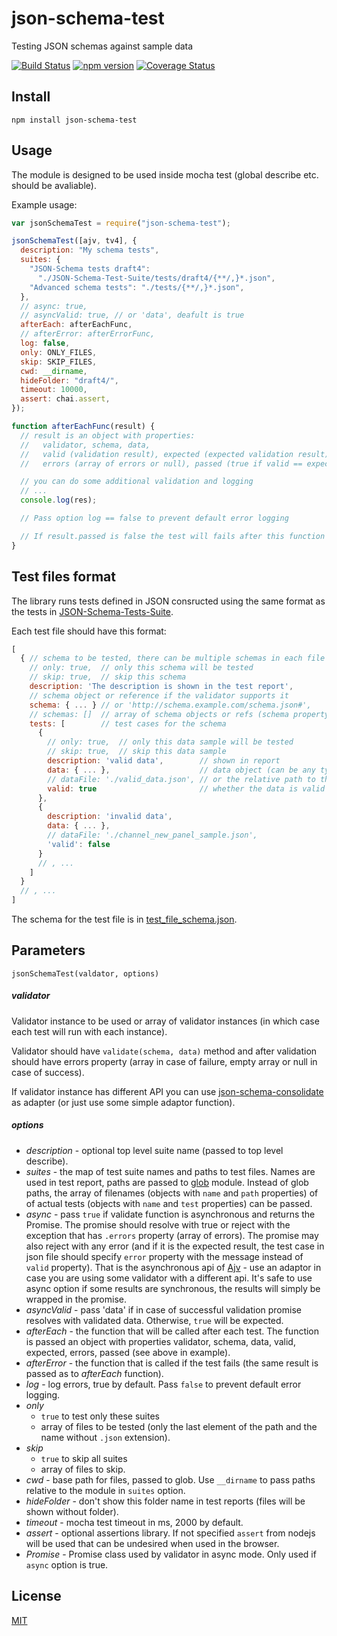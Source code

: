# json-schema-test

Testing JSON schemas against sample data

[![Build Status](https://github.com/theflashlabs/json-schema-test/actions/workflows/ci.yml/badge.svg)](https://github.com/theflashlabs/json-schema-test/actions/workflows/ci.yml)
[![npm version](https://badge.fury.io/js/json-schema-test.svg)](http://badge.fury.io/js/json-schema-test)
[![Coverage Status](https://coveralls.io/repos/github/MailOnline/json-schema-test/badge.svg?branch=master)](https://coveralls.io/github/MailOnline/json-schema-test?branch=master)

## Install

```
npm install json-schema-test
```

## Usage

The module is designed to be used inside mocha test (global describe etc. should be avaliable).

Example usage:

```javascript
var jsonSchemaTest = require("json-schema-test");

jsonSchemaTest([ajv, tv4], {
  description: "My schema tests",
  suites: {
    "JSON-Schema tests draft4":
      "./JSON-Schema-Test-Suite/tests/draft4/{**/,}*.json",
    "Advanced schema tests": "./tests/{**/,}*.json",
  },
  // async: true,
  // asyncValid: true, // or 'data', deafult is true
  afterEach: afterEachFunc,
  // afterError: afterErrorFunc,
  log: false,
  only: ONLY_FILES,
  skip: SKIP_FILES,
  cwd: __dirname,
  hideFolder: "draft4/",
  timeout: 10000,
  assert: chai.assert,
});

function afterEachFunc(result) {
  // result is an object with properties:
  //   validator, schema, data,
  //   valid (validation result), expected (expected validation result),
  //   errors (array of errors or null), passed (true if valid == expected)

  // you can do some additional validation and logging
  // ...
  console.log(res);

  // Pass option log == false to prevent default error logging

  // If result.passed is false the test will fails after this function returns
}
```

## Test files format

The library runs tests defined in JSON consructed using the same format as the tests in [JSON-Schema-Tests-Suite](https://github.com/json-schema/JSON-Schema-Test-Suite).

Each test file should have this format:

```javascript
[
  { // schema to be tested, there can be multiple schemas in each file
    // only: true,  // only this schema will be tested
    // skip: true,  // skip this schema
    description: 'The description is shown in the test report',
    // schema object or reference if the validator supports it
    schema: { ... } // or 'http://schema.example.com/schema.json#',
    // schemas: []  // array of schema objects or refs (schema property won't be used)
    tests: [        // test cases for the schema
      {
        // only: true,  // only this data sample will be tested
        // skip: true,  // skip this data sample
        description: 'valid data',        // shown in report
        data: { ... },                    // data object (can be any type)
        // dataFile: './valid_data.json', // or the relative path to the file
        valid: true                       // whether the data is valid for schema
      },
      {
        description: 'invalid data',
        data: { ... },
        // dataFile: './channel_new_panel_sample.json',
        'valid': false
      }
      // , ...
    ]
  }
  // , ...
]
```

The schema for the test file is in [test_file_schema.json](https://github.com/MailOnline/json-schema-test/blob/master/test_file_schema.json).

## Parameters

```
jsonSchemaTest(valdator, options)
```

##### validator

Validator instance to be used or array of validator instances (in which case each test will run with each instance).

Validator should have `validate(schema, data)` method and after validation should have errors property (array in case of failure, empty array or null in case of success).

If validator instance has different API you can use [json-schema-consolidate](https://github.com/epoberezkin/json-schema-consolidate) as adapter (or just use some simple adaptor function).

##### options

- _description_ - optional top level suite name (passed to top level describe).
- _suites_ - the map of test suite names and paths to test files. Names are used in test report, paths are passed to [glob](https://github.com/isaacs/node-glob) module. Instead of glob paths, the array of filenames (objects with `name` and `path` properties) of of actual tests (objects with `name` and `test` properties) can be passed.
- _async_ - pass `true` if validate function is asynchronous and returns the Promise. The promise should resolve with true or reject with the exception that has `.errors` property (array of errors). The promise may also reject with any error (and if it is the expected result, the test case in json file should specify `error` property with the message instead of `valid` property). That is the asynchronous api of [Ajv](https://github.com/epoberezkin/ajv) - use an adaptor in case you are using some validator with a different api. It's safe to use async option if some results are synchronous, the results will simply be wrapped in the promise.
- _asyncValid_ - pass 'data' if in case of successful validation promise resolves with validated data. Otherwise, `true` will be expected.
- _afterEach_ - the function that will be called after each test. The function is passed an object with properties validator, schema, data, valid, expected, errors, passed (see above in example).
- _afterError_ - the function that is called if the test fails (the same result is passed as to _afterEach_ function).
- _log_ - log errors, true by default. Pass `false` to prevent default error logging.
- _only_
  - `true` to test only these suites
  - array of files to be tested (only the last element of the path and the name without `.json` extension).
- _skip_
  - `true` to skip all suites
  - array of files to skip.
- _cwd_ - base path for files, passed to glob. Use `__dirname` to pass paths relative to the module in `suites` option.
- _hideFolder_ - don't show this folder name in test reports (files will be shown without folder).
- _timeout_ - mocha test timeout in ms, 2000 by default.
- _assert_ - optional assertions library. If not specified `assert` from nodejs will be used that can be undesired when used in the browser.
- _Promise_ - Promise class used by validator in async mode. Only used if `async` option is true.

## License

[MIT](https://github.com/MailOnline/json-schema-test/blob/master/LICENSE)
